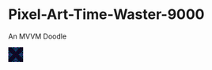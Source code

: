 # Pixel-Art-Time-Waster-9000
An MVVM Doodle

<img src="HonorsProject-0.1/Art/Save0.png" height="30" width="30"></img>
